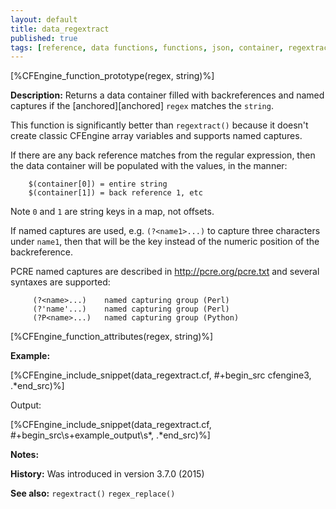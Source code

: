 ```yaml
---
layout: default
title: data_regextract
published: true
tags: [reference, data functions, functions, json, container, regextract, pcre]
---
```


[%CFEngine_function_prototype(regex, string)%]

**Description:** Returns a data container filled with backreferences
and named captures if the [anchored][anchored] `regex` matches the
`string`.

This function is significantly better than `regextract()` because it
doesn't create classic CFEngine array variables and supports named
captures.

If there are any back reference matches from the regular expression,
then the data container will be populated with the values, in the
manner:

```
    $(container[0]) = entire string
    $(container[1]) = back reference 1, etc
```

Note `0` and `1` are string keys in a map, not offsets.

If named captures are used, e.g. `(?<name1>...)` to capture three
characters under `name1`, then that will be the key instead of the
numeric position of the backreference.

PCRE named captures are described in http://pcre.org/pcre.txt and several syntaxes are supported:

         (?<name>...)    named capturing group (Perl)
         (?'name'...)    named capturing group (Perl)
         (?P<name>...)   named capturing group (Python)

[%CFEngine_function_attributes(regex, string)%]

**Example:**

[%CFEngine_include_snippet(data_regextract.cf, #\+begin_src cfengine3, .*end_src)%]

Output:

[%CFEngine_include_snippet(data_regextract.cf, #\+begin_src\s+example_output\s*, .*end_src)%]

**Notes:**  
   
**History:** Was introduced in version 3.7.0 (2015)

**See also:** `regextract()` `regex_replace()`
